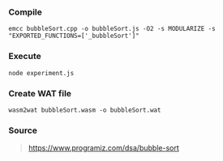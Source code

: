 ### Compile
```
emcc bubbleSort.cpp -o bubbleSort.js -O2 -s MODULARIZE -s "EXPORTED_FUNCTIONS=['_bubbleSort']"
```

### Execute
```
node experiment.js
```

### Create WAT file
```
wasm2wat bubbleSort.wasm -o bubbleSort.wat
```

### Source
> https://www.programiz.com/dsa/bubble-sort